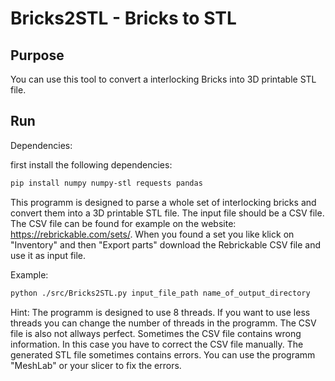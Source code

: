 # Bricks2STL - Bricks to STL

## Purpose

You can use this tool to convert a interlocking Bricks into 3D printable STL file.

## Run

Dependencies:

first install the following dependencies:

```bash
pip install numpy numpy-stl requests pandas
```
This programm is designed to parse a whole set of interlocking bricks and convert them into a 3D printable STL file.
The input file should be a CSV file. The CSV file can be found for example on the website: https://rebrickable.com/sets/. 
When you found a set you like klick on "Inventory" and then "Export parts" download the Rebrickable CSV file and use it as input file.

Example: 
```bash
python ./src/Bricks2STL.py input_file_path name_of_output_directory
```

Hint: The programm is designed to use 8 threads. If you want to use less threads you can change the number of threads in the programm.
The CSV file is also not allways perfect. Sometimes the CSV file contains wrong information. In this case you have to correct the CSV file manually.
The generated STL file sometimes contains errors. You can use the programm "MeshLab" or your slicer to fix the errors.
